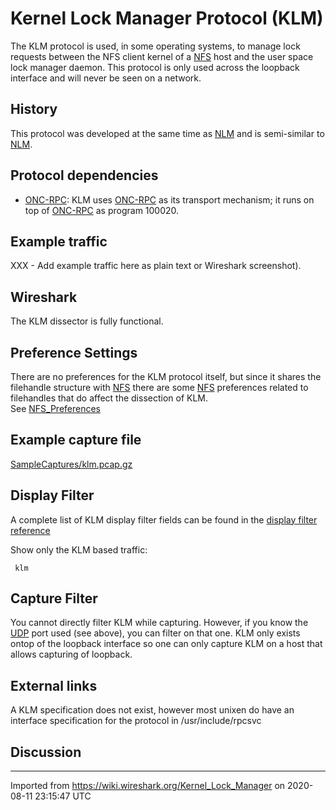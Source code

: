 # Kernel Lock Manager Protocol (KLM)

The KLM protocol is used, in some operating systems, to manage lock requests between the NFS client kernel of a [NFS](/NFS) host and the user space lock manager daemon. This protocol is only used across the loopback interface and will never be seen on a network.

## History

This protocol was developed at the same time as [NLM](/NLM) and is semi-similar to [NLM](/NLM).

## Protocol dependencies

  - [ONC-RPC](/ONC-RPC): KLM uses [ONC-RPC](/ONC-RPC) as its transport mechanism; it runs on top of [ONC-RPC](/ONC-RPC) as program 100020.

## Example traffic

XXX - Add example traffic here as plain text or Wireshark screenshot).

## Wireshark

The KLM dissector is fully functional.

## Preference Settings

There are no preferences for the KLM protocol itself, but since it shares the filehandle structure with [NFS](/NFS) there are some [NFS](/NFS) preferences related to filehandles that do affect the dissection of KLM.  
See [NFS\_Preferences](/NFS_Preferences)

## Example capture file

[SampleCaptures/klm.pcap.gz](uploads/__moin_import__/attachments/SampleCaptures/klm.pcap.gz)

## Display Filter

A complete list of KLM display filter fields can be found in the [display filter reference](http://www.wireshark.org/docs/dfref/k/klm.html)

Show only the KLM based traffic:

``` 
 klm 
```

## Capture Filter

You cannot directly filter KLM while capturing. However, if you know the [UDP](/UDP) port used (see above), you can filter on that one. KLM only exists ontop of the loopback interface so one can only capture KLM on a host that allows capturing of loopback.

## External links

A KLM specification does not exist, however most unixen do have an interface specification for the protocol in /usr/include/rpcsvc

## Discussion

---

Imported from https://wiki.wireshark.org/Kernel_Lock_Manager on 2020-08-11 23:15:47 UTC

